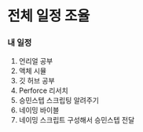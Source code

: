 # 전체 일정 조율
### 내 일정
1. 언리얼 공부
2. 액체 시뮬
3. 깃 허브 공부
4. Perforce 리서치
5. 승민스텝 스크립팅 알려주기
6. 네이밍 바이블
7. 네이밍 스크립트 구성해서 승민스텝 전달